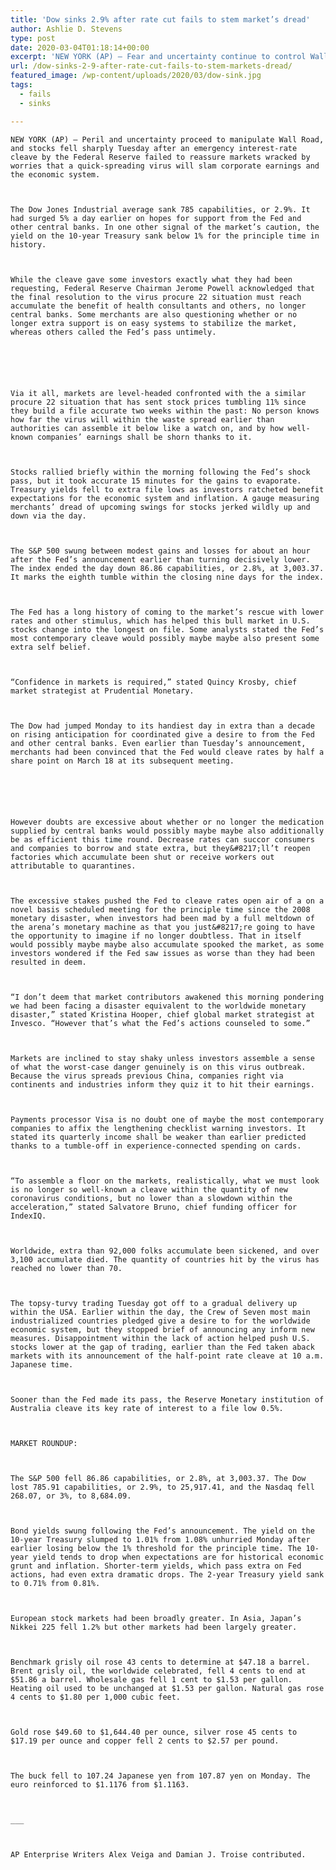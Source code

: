 ```yaml
---
title: 'Dow sinks 2.9% after rate cut fails to stem market’s dread'
author: Ashlie D. Stevens
type: post
date: 2020-03-04T01:18:14+00:00
excerpt: 'NEW YORK (AP) — Fear and uncertainty continue to control Wall Street, and stocks fell sharply Tuesday after an emergency interest-rate cut by the Federal Reserve failed to reassure markets wracked by worries that a fast-spreading virus will slam corporate profits and the economy. The Dow Jones Industrial average sank 785 points, or 2.9%. It&hellip;'
url: /dow-sinks-2-9-after-rate-cut-fails-to-stem-markets-dread/
featured_image: /wp-content/uploads/2020/03/dow-sink.jpg
tags:
  - fails
  - sinks

---
```

  
    NEW YORK (AP) — Peril and uncertainty proceed to manipulate Wall Road, and stocks fell sharply Tuesday after an emergency interest-rate cleave by the Federal Reserve failed to reassure markets wracked by worries that a quick-spreading virus will slam corporate earnings and the economic system.
  
  
  
    The Dow Jones Industrial average sank 785 capabilities, or 2.9%. It had surged 5% a day earlier on hopes for support from the Fed and other central banks. In one other signal of the market’s caution, the yield on the 10-year Treasury sank below 1% for the principle time in history.
  
  
  
    While the cleave gave some investors exactly what they had been requesting, Federal Reserve Chairman Jerome Powell acknowledged that the final resolution to the virus procure 22 situation must reach accumulate the benefit of health consultants and others, no longer central banks. Some merchants are also questioning whether or no longer extra support is on easy systems to stabilize the market, whereas others called the Fed’s pass untimely.
  
  
  
  
  
  
    Via it all, markets are level-headed confronted with the a similar procure 22 situation that has sent stock prices tumbling 11% since they build a file accurate two weeks within the past: No person knows how far the virus will within the waste spread earlier than authorities can assemble it below like a watch on, and by how well-known companies’ earnings shall be shorn thanks to it.
  
  
  
    Stocks rallied briefly within the morning following the Fed’s shock pass, but it took accurate 15 minutes for the gains to evaporate. Treasury yields fell to extra file lows as investors ratcheted benefit expectations for the economic system and inflation. A gauge measuring merchants’ dread of upcoming swings for stocks jerked wildly up and down via the day.
  
  
  
    The S&P 500 swung between modest gains and losses for about an hour after the Fed’s announcement earlier than turning decisively lower. The index ended the day down 86.86 capabilities, or 2.8%, at 3,003.37. It marks the eighth tumble within the closing nine days for the index.
  
  
  
    The Fed has a long history of coming to the market’s rescue with lower rates and other stimulus, which has helped this bull market in U.S. stocks change into the longest on file. Some analysts stated the Fed’s most contemporary cleave would possibly maybe maybe also present some extra self belief.
  
  
  
    “Confidence in markets is required,” stated Quincy Krosby, chief market strategist at Prudential Monetary.
  
  
  
    The Dow had jumped Monday to its handiest day in extra than a decade on rising anticipation for coordinated give a desire to from the Fed and other central banks. Even earlier than Tuesday’s announcement, merchants had been convinced that the Fed would cleave rates by half a share point on March 18 at its subsequent meeting.
  
  
  
  
  
  
    However doubts are excessive about whether or no longer the medication supplied by central banks would possibly maybe maybe also additionally be as efficient this time round. Decrease rates can succor consumers and companies to borrow and state extra, but they&#8217;ll’t reopen factories which accumulate been shut or receive workers out attributable to quarantines.
  
  
  
    The excessive stakes pushed the Fed to cleave rates open air of a on a novel basis scheduled meeting for the principle time since the 2008 monetary disaster, when investors had been mad by a full meltdown of the arena’s monetary machine as that you just&#8217;re going to have the opportunity to imagine if no longer doubtless. That in itself would possibly maybe maybe also accumulate spooked the market, as some investors wondered if the Fed saw issues as worse than they had been resulted in deem.
  
  
  
    “I don’t deem that market contributors awakened this morning pondering we had been facing a disaster equivalent to the worldwide monetary disaster,” stated Kristina Hooper, chief global market strategist at Invesco. “However that’s what the Fed’s actions counseled to some.”
  
  
  
    Markets are inclined to stay shaky unless investors assemble a sense of what the worst-case danger genuinely is on this virus outbreak. Because the virus spreads previous China, companies right via continents and industries inform they quiz it to hit their earnings.
  
  
  
    Payments processor Visa is no doubt one of maybe the most contemporary companies to affix the lengthening checklist warning investors. It stated its quarterly income shall be weaker than earlier predicted thanks to a tumble-off in experience-connected spending on cards.
  
  
  
    “To assemble a floor on the markets, realistically, what we must look is no longer so well-known a cleave within the quantity of new coronavirus conditions, but no lower than a slowdown within the acceleration,” stated Salvatore Bruno, chief funding officer for IndexIQ.
  
  
  
    Worldwide, extra than 92,000 folks accumulate been sickened, and over 3,100 accumulate died. The quantity of countries hit by the virus has reached no lower than 70.
  
  
  
    The topsy-turvy trading Tuesday got off to a gradual delivery up within the USA. Earlier within the day, the Crew of Seven most main industrialized countries pledged give a desire to for the worldwide economic system, but they stopped brief of announcing any inform new measures. Disappointment within the lack of action helped push U.S. stocks lower at the gap of trading, earlier than the Fed taken aback markets with its announcement of the half-point rate cleave at 10 a.m. Japanese time.
  
  
  
    Sooner than the Fed made its pass, the Reserve Monetary institution of Australia cleave its key rate of interest to a file low 0.5%.
  
  
  
    MARKET ROUNDUP:
  
  
  
    The S&P 500 fell 86.86 capabilities, or 2.8%, at 3,003.37. The Dow lost 785.91 capabilities, or 2.9%, to 25,917.41, and the Nasdaq fell 268.07, or 3%, to 8,684.09.
  
  
  
    Bond yields swung following the Fed’s announcement. The yield on the 10-year Treasury slumped to 1.01% from 1.08% unhurried Monday after earlier losing below the 1% threshold for the principle time. The 10-year yield tends to drop when expectations are for historical economic grunt and inflation. Shorter-term yields, which pass extra on Fed actions, had even extra dramatic drops. The 2-year Treasury yield sank to 0.71% from 0.81%.
  
  
  
    European stock markets had been broadly greater. In Asia, Japan’s Nikkei 225 fell 1.2% but other markets had been largely greater.
  
  
  
    Benchmark grisly oil rose 43 cents to determine at $47.18 a barrel. Brent grisly oil, the worldwide celebrated, fell 4 cents to end at $51.86 a barrel. Wholesale gas fell 1 cent to $1.53 per gallon. Heating oil used to be unchanged at $1.53 per gallon. Natural gas rose 4 cents to $1.80 per 1,000 cubic feet.
  
  
  
    Gold rose $49.60 to $1,644.40 per ounce, silver rose 45 cents to $17.19 per ounce and copper fell 2 cents to $2.57 per pound.
  
  
  
    The buck fell to 107.24 Japanese yen from 107.87 yen on Monday. The euro reinforced to $1.1176 from $1.1163.
  
  
  
    ___
  
  
  
    AP Enterprise Writers Alex Veiga and Damian J. Troise contributed.
  

